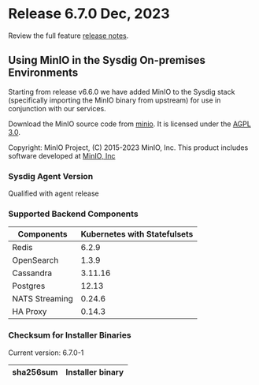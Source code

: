 Release 6.7.0 Dec, 2023
===

Review the full feature [release notes](https://docs.sysdig.com/en/sysdig-on-premises-release-notes.html).

## Using MinIO in the Sysdig On-premises Environments

Starting from release v6.6.0 we have added MinIO to the Sysdig stack (specifically importing the MinIO binary from upstream) for use in conjunction with our services.

Download the MinIO source code from [minio](https://github.com/minio/minio). It is licensed under the [AGPL 3.0](https://github.com/minio/minio/blob/master/LICENSE).

Copyright: MinIO Project, (C) 2015-2023 MinIO, Inc. This product includes software developed at [MinIO, Inc](https://min.io/)

### Sysdig Agent Version

Qualified with agent release

### Supported Backend Components

| **Components** | **Kubernetes with Statefulsets** |
|---|---|
| Redis                      | 6.2.9 |
| OpenSearch                 | 1.3.9 |
| Cassandra                  | 3.11.16 |
| Postgres                   | 12.13 |
| NATS Streaming             | 0.24.6 |
| HA Proxy                   | 0.14.3 |


### Checksum for Installer Binaries

Current version: 6.7.0-1

| **sha256sum** | **Installer binary** |
|---|---|
